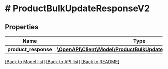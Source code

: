 # # ProductBulkUpdateResponseV2


## Properties 


Name | Type | Description | Notes
------------ | ------------- | ------------- | -------------
**product_response**| [**\OpenAPI\Client\Model\ProductBulkUpdateResponseV2Response[]**](ProductBulkUpdateResponseV2Response.md) |   | [optional]


[[Back to Model list]](../../README.md#models) [[Back to API list]](../../README.md#endpoints) [[Back to README]](../../README.md)

